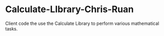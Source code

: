 # Calculate-LIbrary-Chris-Ruan
Client code the use the Calculate Library to perform various mathematical tasks.
